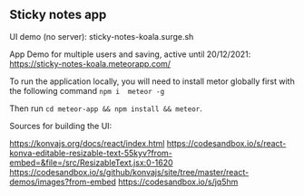 ## Sticky notes app

UI demo (no server): sticky-notes-koala.surge.sh

App Demo for multiple users and saving, active until 20/12/2021: https://sticky-notes-koala.meteorapp.com/

To run the application locally, you will need to install metor globally first with the following command `npm i 
meteor -g`

Then run `cd meteor-app && npm install && meteor`. 

Sources for building the UI:

https://konvajs.org/docs/react/index.html
https://codesandbox.io/s/react-konva-editable-resizable-text-55kyv?from-embed=&file=/src/ResizableText.jsx:0-1620
https://codesandbox.io/s/github/konvajs/site/tree/master/react-demos/images?from-embed
https://codesandbox.io/s/jq5hm
